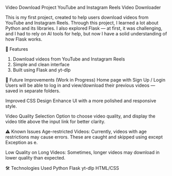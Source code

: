 Video Download Project
YouTube and Instagram Reels Video Downloader

This is my first project, created to help users download videos from YouTube and Instagram Reels.
Through this project, I learned a lot about Python and its libraries. I also explored Flask — at first, it was challenging, and I had to rely on AI tools for help, but now I have a solid understanding of how Flask works.

📌 Features
1) Download videos from YouTube and Instagram Reels
2) Simple and clean interface
3) Built using Flask and yt-dlp

🚀 Future Improvements (Work in Progress)
Home page with Sign Up / Login
Users will be able to log in and view/download their previous videos — saved in separate folders.

Improved CSS Design
Enhance UI with a more polished and responsive style.

Video Quality Selection
Option to choose video quality, and display the video title above the input link for better clarity.

⚠️ Known Issues
Age-restricted Videos:
Currently, videos with age restrictions may cause errors. These are caught and skipped using except Exception as e.

Low Quality on Long Videos:
Sometimes, longer videos may download in lower quality than expected.

🛠 Technologies Used
Python
Flask
yt-dlp
HTML/CSS
